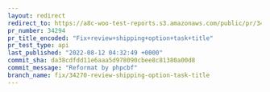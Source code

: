 ```yaml
---
layout: redirect
redirect_to: https://a8c-woo-test-reports.s3.amazonaws.com/public/pr/34294/api/index.html
pr_number: 34294
pr_title_encoded: "Fix+review+shipping+option+task+title"
pr_test_type: api
last_published: "2022-08-12 04:32:49 +0000"
commit_sha: da38cdfdd11e6aaa5d978090cbee8c81380a00d8
commit_message: "Reformat by phpcbf"
branch_name: fix/34270-review-shipping-option-task-title
---
```


